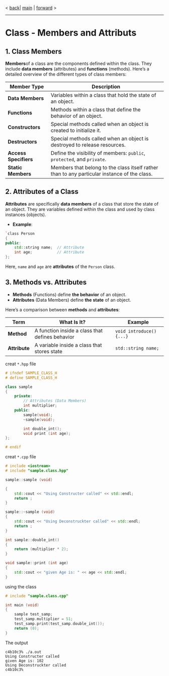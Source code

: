 < [back](cpp_initialization_list.md)| [main](/) | [forward](cpp_visibality.md) >

---

# Class - Members and Attributs 

## 1. Class Members 
**Members**of a class are the components defined within the class. They include **data members** (attributes) and **functions** (methods). Here’s a detailed overview of the different types of class members: 

| **Member Type**       | **Description**                                                                              |
| --------------------- | -------------------------------------------------------------------------------------------- |
| **Data Members**      | Variables within a class that hold the state of an object.                                   |
| **Functions**         | Methods within a class that define the behavior of an object.                                |
| **Constructors**      | Special methods called when an object is created to initialize it.                           |
| **Destructors**       | Special methods called when an object is destroyed to release resources.                     |
| **Access Specifiers** | Define the visibility of members: `public`, `protected`, and `private`.                      |
| **Static Members**    | Members that belong to the class itself rather than to any particular instance of the class. |
## 2. Attributes of a Class

**Attributes** are specifically **data members** of a class that store the state of an object. They are variables defined within the class and used by class instances (objects).

- **Example**:
```cpp
`class Person 
{
public:     
	std::string name;  // Attribute    
	int age;           // Attribute
};
```

Here, `name` and `age` are **attributes** of the `Person` class.

## 3. Methods vs. Attributes

- **Methods** (Functions) define **the behavior** of an object.
- **Attributes** (Data Members) define **the state** of an object.

Here’s a comparison between **methods** and **attributes**:

|**Term**|**What Is It?**|**Example**|
|---|---|---|
|**Method**|A function inside a class that defines behavior|`void introduce() {...}`|
|**Attribute**|A variable inside a class that stores state|`std::string name;`|

creat `*.hpp` file 
```c++
# ifndef SAMPLE_CLASS_H
# define SAMPLE_CLASS_H

class sample
{
	private:
		// Attributes (Data Members)
		int multiplier;
	public:
		sample(void);
		~sample(void);

		int double_int();
		void print (int age);
};

# endif
```

creat `*.cpp` file
```c++
# include <iostream>
# include "sample.class.hpp"

sample::sample (void)

{
	std::cout << "Using Constructer called" << std::endl;
	return ;
}

sample::~sample (void)
{
	std::cout << "Using Deconstruckter called" << std::endl;
	return ;
}

int sample::double_int()
{
	return (multiplier * 2);
}

void sample::print (int age)
{
	std::cout << "given Age is: " << age << std::endl;
}
```

using the class 
```c++
# include "sample.class.cpp"

int main (void)
{
	sample test_samp;
	test_samp.multiplier = 51;
	test_samp.print(test_samp.double_int());
	return (0);
}
```

The output 
```shell
c4b10c3% ./a.out                                
Using Constructer called
given Age is: 102
Using Deconstruckter called
c4b10c3% 
```
